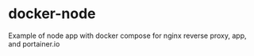 # docker-node
Example of node app with docker compose for nginx reverse proxy, app, and portainer.io
